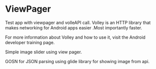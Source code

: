 # ViewPager
Test app with viewpager and volleAPI call.
Volley is an HTTP library that makes networking for Android apps easier .Most importantly faster.

For more information about Volley and how to use it, visit the Android developer training page.

Simple image slider using view pager.

GOSN for JSON parsing
using glide library for showing image from api.





